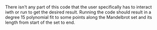 There isn't any part of this code that the user specifically has to interact iwth or run to get the desired result. 
Running the code should result in a degree 15 polynomial fit to some points along the Mandelbrot set and its length
from start of the set to end. 
